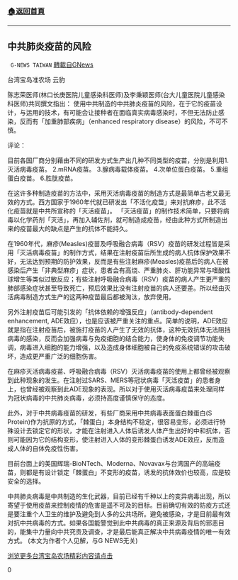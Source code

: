 ###  [:house:返回首頁](https://github.com/ourhimalayas/txt)
---

## 中共肺炎疫苗的风险
` G-NEWS TAIWAN` [轉載自GNews](https://gnews.org/zh-hans/891923/)

台湾宝岛准农场 云豹

陈志荣医师(林口长庚医院儿童感染科医师)及李秉颖医师(台大儿童医院儿童感染科医师)共同撰文指出：
使用中共制造的中共肺炎疫苗的风险，在于它的疫苗设计，与运用的技术，有可能会让接种者在面临真实病毒感染时，不但无法防止感染，反而有「加重肺部疾病」（enhanced respiratory disease）的风险，不可不慎。

评论：

目前各国厂商分别藉由不同的研发方式生产出几种不同类型的疫苗，分别是利用1.灭活病毒疫苗。 2.mRNA疫苗。 3.腺病毒载体疫苗。 4.次单位蛋白疫苗。 5.重组蛋白疫苗。 6.胜肽疫苗。

在这许多种制造疫苗的方法中，采用灭活病毒疫苗的制造方式是最简单古老又最无效的方式。西方国家于1960年代就已研发出「不活化疫苗」来对抗麻疹，此不活化疫苗就是中共所宣称的「灭活疫苗」。 「灭活疫苗」的制作技术简单，只要将病毒以化学药剂「灭活」，再加入辅佐剂，就可制造成疫苗，经由此种方式所制造出来的疫苗最大的缺点是产生的抗体不能持久。

在1960年代，麻疹(Measles)疫苗及呼吸融合病毒（RSV）疫苗的研发过程皆是采用「灭活病毒疫苗」的制作方式，结果在注射疫苗后所生成的病人抗体保护效果不好，无法达到预期的防护效果，反而是有些注射麻疹(Measles)疫苗后的病人在被感染后产生「非典型麻疹」症状，患者会有高烧、严重肺炎、肝功能异常与嗜酸性球增生等类似过敏反应；有些注射呼吸融合病毒（RSV）疫苗的病人产生更严重的肺部感染症状甚至导致死亡，预后效果比没有注射疫苗的病人还要差。所以经由灭活病毒制造方式生产的这两种疫苗最后都被淘汰，放弃使用。

另外注射疫苗后可能引发的「抗体依赖的增强反应」（antibody-dependent enhancement, ADE效应），也是应该被严重关注的重点。简单的说明，ADE效应就是指在注射疫苗后，被施打疫苗的人产生了无效的抗体，这种无效抗体无法阻挡病毒的感染，反而会加强病毒与免疫细胞的结合能力，使身体的免疫调节功能失调，病毒进入细胞的能力增强，以及造成身体细胞被自己的免疫系统错误的攻击破坏，造成更严重广泛的细胞伤害。

在麻疹灭活病毒疫苗、呼吸融合病毒（RSV）灭活病毒疫苗的使用上都曾经被观察到此种现象的发生。在注射过SARS、MERS等冠状病毒「灭活疫苗」的患者身上，也曾经被观察到此ADE现象的表现。所以对于使用灭活病毒疫苗来处理同样为冠状病毒的中共肺炎病毒，必须持高度谨慎保守的态度。

此外，对于中共病毒疫苗的研发，有些厂商采用中共病毒表面蛋白棘蛋白(S Protein)作为抗原的方式，「棘蛋白」本身结构不稳定，很容易变形，必须进行特殊设计去锁定它的形状，才能在注射进入人体后诱发人体产生出好的中和抗体，否则可能因为它的结构变形，使注射进入人体的变形棘蛋白诱发ADE效应，反而造成人体的自体免疫性伤害。

目前台面上的美国辉瑞-BioNTech、Moderna、Novavax与台湾国产的高端疫苗，则都是有设计锁定「棘蛋白」不变形的疫苗，诱发的抗体效价也较高，应是较安全的选择。

中共肺炎病毒是中共制造的生化武器，目前已经有千种以上的变异病毒出现，所以寄望于使用疫苗来控制疫情的危害是遥不可及的目标。目前确切有效的防疫方式还是要注重个人卫生的维护及避免到人多的公共场所。避免被感染，才是目前最有效对抗中共病毒的方式。如果各国能警觉到此中共病毒的真正来源及背后的邪恶目的，能集中力量向中共究责及调查，才是最后能真正解决中共病毒疫情的唯一有效方式。 (本文为作者个人见解，与G NEWS无关)

[浏览更多台湾宝岛农场精彩内容请点击](https://gnews.org/zh-hant/author/taiwangnews/)

0
